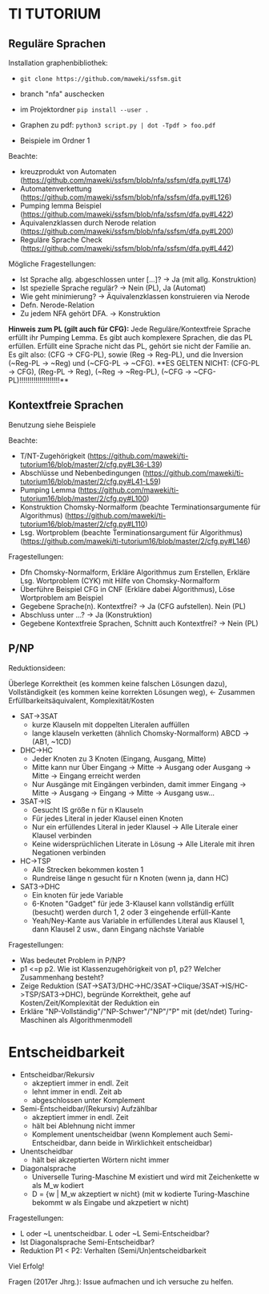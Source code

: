 # TI TUTORIUM

## Reguläre Sprachen

Installation graphenbibliothek:

* `git clone https://github.com/maweki/ssfsm.git`

* branch "nfa" auschecken

* im Projektordner `pip install --user .`

* Graphen zu pdf: `python3 script.py | dot -Tpdf > foo.pdf`

* Beispiele im Ordner 1


Beachte:

* kreuzprodukt von Automaten (https://github.com/maweki/ssfsm/blob/nfa/ssfsm/dfa.py#L174)
* Automatenverkettung (https://github.com/maweki/ssfsm/blob/nfa/ssfsm/dfa.py#L126)
* Pumping lemma Beispiel (https://github.com/maweki/ssfsm/blob/nfa/ssfsm/dfa.py#L422)
* Äquivalenzklassen durch Nerode relation (https://github.com/maweki/ssfsm/blob/nfa/ssfsm/dfa.py#L200)
* Reguläre Sprache Check (https://github.com/maweki/ssfsm/blob/nfa/ssfsm/dfa.py#L442)

Mögliche Fragestellungen:

* Ist Sprache allg. abgeschlossen unter [...]? -> Ja (mit allg. Konstruktion)
* Ist spezielle Sprache regulär? -> Nein (PL), Ja (Automat)
* Wie geht minimierung? -> Äquivalenzklassen konstruieren via Nerode
* Defn. Nerode-Relation
* Zu jedem NFA gehört DFA. -> Konstruktion

**Hinweis zum PL (gilt auch für CFG):** Jede Reguläre/Kontextfreie Sprache erfüllt ihr Pumping Lemma. Es gibt auch komplexere Sprachen, die das PL erfüllen. Erfüllt eine Sprache nicht das PL, gehört sie nicht der Familie an. Es gilt also: (CFG -> CFG-PL), sowie (Reg -> Reg-PL), und die Inversion (~Reg-PL -> ~Reg) und (~CFG-PL -> ~CFG). **ES GELTEN NICHT: (CFG-PL -> CFG), (Reg-PL -> Reg), (~Reg -> ~Reg-PL), (~CFG -> ~CFG-PL)!!!!!!!!!!!!!!!!!!!!**

## Kontextfreie Sprachen

Benutzung siehe Beispiele

Beachte:

* T/NT-Zugehörigkeit (https://github.com/maweki/ti-tutorium16/blob/master/2/cfg.py#L36-L39)
* Abschlüsse und Nebenbedingungen (https://github.com/maweki/ti-tutorium16/blob/master/2/cfg.py#L41-L59)
* Pumping Lemma (https://github.com/maweki/ti-tutorium16/blob/master/2/cfg.py#L100)
* Konstruktion Chomsky-Normalform (beachte Terminationsargumente für Algorithmus) (https://github.com/maweki/ti-tutorium16/blob/master/2/cfg.py#L110)
* Lsg. Wortproblem (beachte Terminationsargument für Algorithmus) (https://github.com/maweki/ti-tutorium16/blob/master/2/cfg.py#L146)


Fragestellungen:

* Dfn Chomsky-Normalform, Erkläre Algorithmus zum Erstellen, Erkläre Lsg. Wortproblem (CYK) mit Hilfe von Chomsky-Normalform
* Überführe Beispiel CFG in CNF (Erkläre dabei Algorithmus), Löse Wortproblem am Beispiel
* Gegebene Sprache(n). Kontextfrei? -> Ja (CFG aufstellen). Nein (PL)
* Abschluss unter ...? -> Ja (Konstruktion)
* Gegebene Kontextfreie Sprachen, Schnitt auch Kontextfrei? -> Nein (PL)


## P/NP

Reduktionsideen:

Überlege Korrektheit (es kommen keine falschen Lösungen dazu), Vollständigkeit (es kommen keine korrekten Lösungen weg), <- Zusammen Erfüllbarkeitsäquivalent, Komplexität/Kosten

* SAT->3SAT
  * kurze Klauseln mit doppelten Literalen auffüllen
  * lange klauseln verketten (ähnlich Chomsky-Normalform) ABCD -> (AB1, ~1CD)
* DHC->HC
  * Jeder Knoten zu 3 Knoten (Eingang, Ausgang, Mitte)
  * Mitte kann nur Über Eingang -> Mitte -> Ausgang oder Ausgang -> Mitte -> Eingang erreicht werden
  * Nur Ausgänge mit Eingängen verbinden, damit immer Eingang -> Mitte -> Ausgang -> Eingang -> Mitte -> Ausgang usw...
* 3SAT->IS
  * Gesucht IS größe n für n Klauseln
  * Für jedes Literal in jeder Klausel einen Knoten
  * Nur ein erfüllendes Literal in jeder Klausel -> Alle Literale einer Klausel verbinden
  * Keine widersprüchlichen Literate in Lösung -> Alle Literale mit ihren Negationen verbinden
* HC->TSP
  * Alle Strecken bekommen kosten 1
  * Rundreise länge n gesucht für n Knoten (wenn ja, dann HC)
* SAT3->DHC
  * Ein knoten für jede Variable
  * 6-Knoten "Gadget" für jede 3-Klausel kann vollständig erfüllt (besucht) werden durch 1, 2 oder 3 eingehende erfüll-Kante
  * Yeah/Ney-Kante aus Variable in erfüllendes Literal aus Klausel 1, dann Klausel 2 usw., dann Eingang nächste Variable

Fragestellungen:

* Was bedeutet Problem in P/NP?
* p1 <=p p2. Wie ist Klassenzugehörigkeit von p1, p2? Welcher Zusammenhang besteht?
* Zeige Reduktion (SAT->SAT3/DHC->HC/3SAT->Clique/3SAT->IS/HC->TSP/SAT3->DHC), begründe Korrektheit, gehe auf Kosten/Zeit/Komplexität der Reduktion ein
* Erkläre "NP-Vollständig"/"NP-Schwer"/"NP"/"P" mit (det/ndet) Turing-Maschinen als Algorithmenmodell

# Entscheidbarkeit

* Entscheidbar/Rekursiv
  * akzeptiert immer in endl. Zeit
  * lehnt immer in endl. Zeit ab
  * abgeschlossen unter Komplement
* Semi-Entscheidbar/(Rekursiv) Aufzählbar
  * akzeptiert immer in endl. Zeit
  * hält bei Ablehnung nicht immer
  * Komplement unentscheidbar (wenn Komplement auch Semi-Entscheidbar, dann beide in Wirklichkeit entscheidbar)
* Unentscheidbar
  * hält bei akzeptierten Wörtern nicht immer
* Diagonalsprache
  * Universelle Turing-Maschine M existiert und wird mit Zeichenkette w als M_w kodiert
  * D = {w | M_w akzeptiert w nicht} (mit w kodierte Turing-Maschine bekommt w als Eingabe und akzpetiert w nicht)

Fragestellungen:

* L oder ~L unentscheidbar. L oder ~L Semi-Entscheidbar?
* Ist Diagonalsprache Semi-Entscheidbar?
* Reduktion P1 < P2: Verhalten (Semi/Un)entscheidbarkeit

Viel Erfolg!

Fragen (2017er Jhrg.): Issue aufmachen und ich versuche zu helfen.
